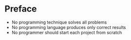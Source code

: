 # Preface
 - No programming technique solves all problems 
 - No programming language produces only correct results 
 - No programmer should start each project from scratch 


